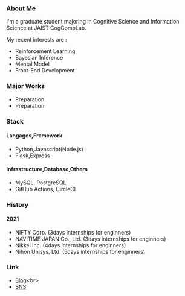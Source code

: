 ### About Me

I'm a graduate student majoring in Cognitive Science and Information Science at JAIST CogCompLab.

My recent interests are :
- Reinforcement Learning
- Bayesian Inference
- Mental Model
- Front-End Development  


### Major Works

- Preparation
- Preparation

### Stack

#### Langages,Framework
- Python,Javascript(Node.js)
- Flask,Express

#### Infrastructure,Database,Others
- MySQL, PostgreSQL
- GitHub Actions, CircleCI


### History

#### 2021

- NIFTY Corp. (3days internships for enginners)
- NAVITIME JAPAN Co., Ltd. (3days internships for enginners)
- Nikkei Inc. (4days internships for enginners)
- Nihon Unisys, Ltd. (5days internships for enginners)

### Link

- [Blog](https://note.com/_yy616_)<br>
- [SNS](https://twitter.com/_yy616)

<!--
**pythagoras-yamamoto/pythagoras-yamamoto** is a ✨ _special_ ✨ repository because its `README.md` (this file) appears on your GitHub profile.

Here are some ideas to get you started:

- 🔭 I’m currently working on ...
- 🌱 I’m currently learning ...
- 👯 I’m looking to collaborate on ...
- 🤔 I’m looking for help with ...
- 💬 Ask me about ...
- 📫 How to reach me: ...
- 😄 Pronouns: ...
- ⚡ Fun fact: ...
-->
